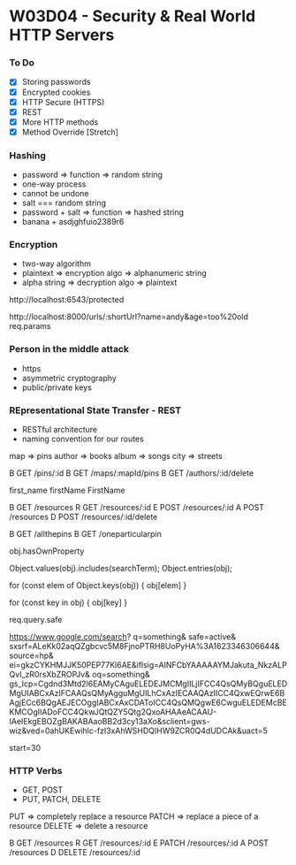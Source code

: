 # W03D04 - Security & Real World HTTP Servers

### To Do
- [x] Storing passwords
- [x] Encrypted cookies
- [x] HTTP Secure (HTTPS)
- [x] REST
- [x] More HTTP methods
- [x] Method Override [Stretch]

### Hashing
* password => function => random string
* one-way process
* cannot be undone
* salt === random string
* password + salt => function => hashed string
* banana + asdjghfuio2389r6

### Encryption
* two-way algorithm
* plaintext => encryption algo => alphanumeric string
* alpha string => decryption algo => plaintext

http://localhost:6543/protected

http://localhost:8000/urls/:shortUrl?name=andy&age=too%20old
req.params

### Person in the middle attack
* https
* asymmetric cryptography
* public/private keys

### REpresentational State Transfer - REST
* RESTful architecture
* naming convention for our routes

map => pins
author => books
album => songs
city => streets

B GET /pins/:id
B GET /maps/:mapId/pins
B GET /authors/:id/delete

first_name
firstName
FirstName


B GET  /resources
R GET  /resources/:id
E POST /resources/:id
A POST /resources
D POST /resources/:id/delete

B GET /allthepins
B GET /oneparticularpin

obj.hasOwnProperty

Object.values(obj).includes(searchTerm);
Object.entries(obj);

for (const elem of Object.keys(obj)) {
  obj[elem]
}

for (const key in obj) {
  obj[key]
}



req.query.safe

https://www.google.com/search?
q=something&
safe=active&
sxsrf=ALeKk02aqQZgbcvc5M8FjnoPTRH8UoPyHA%3A1623346306644&
source=hp&
ei=gkzCYKHMJJK50PEP77Kl6AE&iflsig=AINFCbYAAAAAYMJakuta_NkzALPQvI_zR0rsXbZROPJv&
oq=something&
gs_lcp=Cgdnd3Mtd2l6EAMyCAguELEDEJMCMgIILjIFCC4QsQMyBQguELEDMgUIABCxAzIFCAAQsQMyAgguMgUILhCxAzIECAAQAzIICC4QxwEQrwE6BAgjECc6BQgAEJECOggIABCxAxCDAToICC4QsQMQgwE6CwguELEDEMcBEKMCOgIIADoFCC4QkwJQtQZY5Qtg2QxoAHAAeACAAU-IAeIEkgEBOZgBAKABAaoBB2d3cy13aXo&sclient=gws-wiz&ved=0ahUKEwihlc-fzI3xAhWSHDQIHW9ZCR0Q4dUDCAk&uact=5

start=30

### HTTP Verbs
* GET, POST
* PUT, PATCH, DELETE

PUT => completely replace a resource
PATCH => replace a piece of a resource
DELETE => delete a resource

B GET     /resources
R GET     /resources/:id
E PATCH   /resources/:id
A POST    /resources
D DELETE  /resources/:id
